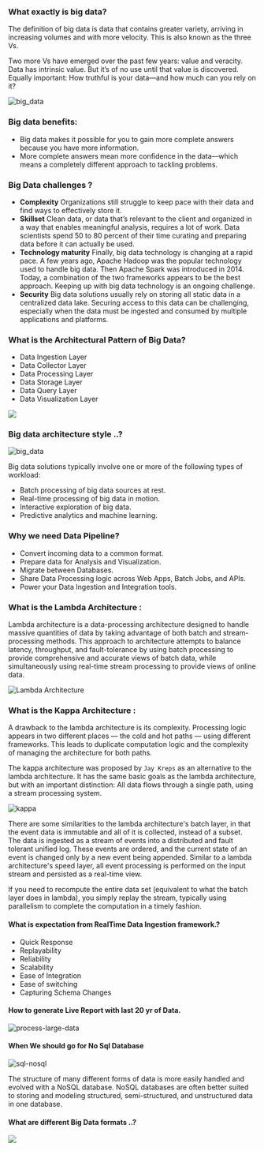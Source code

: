 ### What exactly is big data?
The definition of big data is data that contains greater variety, arriving in increasing volumes and with more velocity. This is also known as the three Vs.

Two more Vs have emerged over the past few years: value and veracity. Data has intrinsic value. But it’s of no use until that value is discovered. Equally important: How truthful is your data—and how much can you rely on it?

![big_data](../images/bigdata_vs.png)

### Big data benefits:
* Big data makes it possible for you to gain more complete answers because you have more information.
* More complete answers mean more confidence in the data—which means a completely different approach to tackling problems.

### Big Data challenges ?
* **Complexity** Organizations still struggle to keep pace with their data and find ways to effectively store it.
* **Skillset** Clean data, or data that’s relevant to the client and organized in a way that enables meaningful analysis, requires a lot of work. Data scientists spend 50 to 80 percent of their time curating and preparing data before it can actually be used.
* **Technology maturity** Finally, big data technology is changing at a rapid pace. A few years ago, Apache Hadoop was the popular technology used to handle big data. Then Apache Spark was introduced in 2014. Today, a combination of the two frameworks appears to be the best approach. Keeping up with big data technology is an ongoing challenge.
* **Security** Big data solutions usually rely on storing all static data in a centralized data lake. Securing access to this data can be challenging, especially when the data must be ingested and consumed by multiple applications and platforms.

### What is the Architectural Pattern of Big Data?
* Data Ingestion Layer
* Data Collector Layer
* Data Processing Layer
* Data Storage Layer
* Data Query Layer
* Data Visualization Layer

![](../images/xenonstack-big-data-framework-ingestion.webp)

### Big data architecture style ..?
![big_data](../images/big-data-logical.svg)

Big data solutions typically involve one or more of the following types of workload:
* Batch processing of big data sources at rest.
* Real-time processing of big data in motion.
* Interactive exploration of big data.
* Predictive analytics and machine learning.

### Why we need Data Pipeline?
* Convert incoming data to a common format.
* Prepare data for Analysis and Visualization.
* Migrate between Databases.
* Share Data Processing logic across Web Apps, Batch Jobs, and APIs.
* Power your Data Ingestion and Integration tools.

### What is the Lambda Architecture :
Lambda architecture is a data-processing architecture designed to handle massive quantities of data by taking advantage of both batch and stream-processing methods. 
This approach to architecture attempts to balance latency, throughput, and fault-tolerance by using batch processing to provide comprehensive and accurate views 
of batch data, while simultaneously using real-time stream processing to provide views of online data.

![Lambda Architecture](../images/lambda.png)

### What is the Kappa Architecture :
A drawback to the lambda architecture is its complexity. Processing logic appears in two different places — the cold and hot paths — using different frameworks. This leads to duplicate computation logic and the complexity of managing the architecture for both paths.

The kappa architecture was proposed by `Jay Kreps` as an alternative to the lambda architecture. It has the same basic goals as the lambda architecture, but with an important distinction: All data flows through a single path, using a stream processing system.

![kappa](../images/kappa.png)

There are some similarities to the lambda architecture's batch layer, in that the event data is immutable and all of it is collected, instead of a subset. The data is ingested as a stream of events into a distributed and fault tolerant unified log. These events are ordered, and the current state of an event is changed only by a new event being appended. Similar to a lambda architecture's speed layer, all event processing is performed on the input stream and persisted as a real-time view.

If you need to recompute the entire data set (equivalent to what the batch layer does in lambda), you simply replay the stream, typically using parallelism to complete the computation in a timely fashion.

#### What is expectation from RealTime Data Ingestion framework.?
* Quick Response
* Replayability
* Reliability
* Scalability
* Ease of Integration
* Ease of switching
* Capturing Schema Changes

#### How to generate Live Report with last 20 yr of Data.
![process-large-data](../images/process-large-data.png)

#### When We should go for No Sql Database
![sql-nosql](../images/SQL-NOSQL.png)

The structure of many different forms of data is more easily handled and evolved with a NoSQL database. 
NoSQL databases are often better suited to storing and modeling structured, semi-structured, 
and unstructured data in one database.

#### What are different Big Data formats ..?

![](../images/bigdata_data_formats.png)
